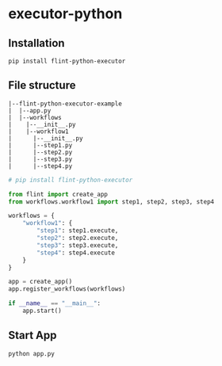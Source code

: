 # executor-python

## Installation
```shell script
pip install flint-python-executor
```

## File structure

```
|--flint-python-executor-example 
|  |--app.py
|  |--workflows
|    |--__init__.py
|    |--workflow1
|      |--__init__.py
|      |--step1.py
|      |--step2.py
|      |--step3.py
|      |--step4.py

```

```python
# pip install flint-python-executor

from flint import create_app
from workflows.workflow1 import step1, step2, step3, step4

workflows = {
    "workflow1": {
        "step1": step1.execute,
        "step2": step2.execute,
        "step3": step3.execute,
        "step4": step4.execute
    }
}

app = create_app()
app.register_workflows(workflows)

if __name__ == "__main__":
    app.start()

```

## Start App
```shell script
python app.py
```
